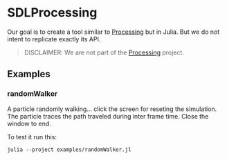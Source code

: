 # SDLProcessing

<!-- [![CI](https://github.com/Entropy2D/SDLProcessing.jl/actions/workflows/CI.yml/badge.svg)](https://github.com/Entropy2D/SDLProcessing.jl/actions/workflows/CI.yml) -->
<!-- TODO: Make CODECOV work -->
<!-- [![Coverage](https://codecov.io/gh/Entropy2D/SDLProcessing.jl/branch/main/graph/badge.svg)](https://codecov.io/gh/Entropy2D/SDLProcessing.jl) -->

Our goal is to create a tool similar to [Processing](https://processing.org) but in Julia. But we do not intent to replicate exactly its API.

> DISCLAIMER: We are not part of the [Processing](https://processing.org) project.

## Examples

### randomWalker

A particle randomly walking... click the screen for reseting the simulation.
The particle traces the path traveled during inter frame time.
Close the window to end.

To test it run this:
```batch
julia --project examples/randomWalker.jl
```
